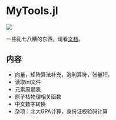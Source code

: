 # MyTools.jl

[![](https://img.shields.io/badge/docs-dev-blue.svg)](https://0382.github.io/MyTools.jl/dev)

一些乱七八糟的东西，请看[文档](https://0382.github.io/MyTools.jl/dev)。

## 内容
- 向量，矩阵算法补充，泡利算符，张量积。
- 读取ini文件
- 元素周期表
- 原子核物理相关函数
- 中文数字转换
- 杂项：北大GPA计算，身份证校验码计算
